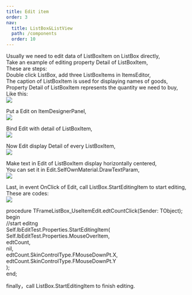 ```yaml
---
title: Edit item
order: 3
nav:
  title: ListBox&ListView
  path: /components
  order: 10
---
```


Usually we need to edit data of ListBoxItem on ListBox directly,  
Take an example of editing property Detail of ListBoxItem,  
These are steps:  
Double click ListBox, add three ListBoxItems in ItemsEditor,  
The caption of ListBoxItem is used for displaying names of goods,  
Property Detail of ListBoxItem represents the quantity we need to buy,  
Like this:  
![](<http://www.orangeui.cn/orangeuiblog/OrangeUI/10.5.OrangeUI%E6%8E%A7%E4%BB%B6%E4%BD%BF%E7%94%A8%E8%AF%B4%E6%98%8E(%E5%88%97%E8%A1%A8%E6%A1%86%E6%8E%A7%E4%BB%B6ListBox)(%E7%A4%BA%E4%BE%8B5%20%E4%BD%BF%E7%94%A8%E5%88%97%E8%A1%A8%E9%A1%B9%E8%AE%BE%E8%AE%A1%E9%9D%A2%E6%9D%BF%20%E7%BC%96%E8%BE%91%E5%88%97%E8%A1%A8%E9%A1%B9).files/image001.png>)

Put a Edit on ItemDesignerPanel,  
![](<http://www.orangeui.cn/orangeuiblog/OrangeUI/10.5.OrangeUI%E6%8E%A7%E4%BB%B6%E4%BD%BF%E7%94%A8%E8%AF%B4%E6%98%8E(%E5%88%97%E8%A1%A8%E6%A1%86%E6%8E%A7%E4%BB%B6ListBox)(%E7%A4%BA%E4%BE%8B5%20%E4%BD%BF%E7%94%A8%E5%88%97%E8%A1%A8%E9%A1%B9%E8%AE%BE%E8%AE%A1%E9%9D%A2%E6%9D%BF%20%E7%BC%96%E8%BE%91%E5%88%97%E8%A1%A8%E9%A1%B9).files/image003.png>)

Bind Edit with detail of ListBoxItem,  
![](<http://www.orangeui.cn/orangeuiblog/OrangeUI/10.5.OrangeUI%E6%8E%A7%E4%BB%B6%E4%BD%BF%E7%94%A8%E8%AF%B4%E6%98%8E(%E5%88%97%E8%A1%A8%E6%A1%86%E6%8E%A7%E4%BB%B6ListBox)(%E7%A4%BA%E4%BE%8B5%20%E4%BD%BF%E7%94%A8%E5%88%97%E8%A1%A8%E9%A1%B9%E8%AE%BE%E8%AE%A1%E9%9D%A2%E6%9D%BF%20%E7%BC%96%E8%BE%91%E5%88%97%E8%A1%A8%E9%A1%B9).files/image005.png>)

Now Edit display Detail of every ListBoxItem,  
![](<http://www.orangeui.cn/orangeuiblog/OrangeUI/10.5.OrangeUI%E6%8E%A7%E4%BB%B6%E4%BD%BF%E7%94%A8%E8%AF%B4%E6%98%8E(%E5%88%97%E8%A1%A8%E6%A1%86%E6%8E%A7%E4%BB%B6ListBox)(%E7%A4%BA%E4%BE%8B5%20%E4%BD%BF%E7%94%A8%E5%88%97%E8%A1%A8%E9%A1%B9%E8%AE%BE%E8%AE%A1%E9%9D%A2%E6%9D%BF%20%E7%BC%96%E8%BE%91%E5%88%97%E8%A1%A8%E9%A1%B9).files/image007.png>)

Make text in Edit of ListBoxItem display horizontally centered,  
You can set it in Edit.SelfOwnMaterial.DrawTextParam,  
![](<http://www.orangeui.cn/orangeuiblog/OrangeUI/10.5.OrangeUI%E6%8E%A7%E4%BB%B6%E4%BD%BF%E7%94%A8%E8%AF%B4%E6%98%8E(%E5%88%97%E8%A1%A8%E6%A1%86%E6%8E%A7%E4%BB%B6ListBox)(%E7%A4%BA%E4%BE%8B5%20%E4%BD%BF%E7%94%A8%E5%88%97%E8%A1%A8%E9%A1%B9%E8%AE%BE%E8%AE%A1%E9%9D%A2%E6%9D%BF%20%E7%BC%96%E8%BE%91%E5%88%97%E8%A1%A8%E9%A1%B9).files/image009.png>)

Last, in event OnClick of Edit, call ListBox.StartEditingItem to start editing,  
These are codes:  
![](<http://www.orangeui.cn/orangeuiblog/OrangeUI/10.5.OrangeUI%E6%8E%A7%E4%BB%B6%E4%BD%BF%E7%94%A8%E8%AF%B4%E6%98%8E(%E5%88%97%E8%A1%A8%E6%A1%86%E6%8E%A7%E4%BB%B6ListBox)(%E7%A4%BA%E4%BE%8B5%20%E4%BD%BF%E7%94%A8%E5%88%97%E8%A1%A8%E9%A1%B9%E8%AE%BE%E8%AE%A1%E9%9D%A2%E6%9D%BF%20%E7%BC%96%E8%BE%91%E5%88%97%E8%A1%A8%E9%A1%B9).files/image011.png>)

procedure TFrameListBox_UseItemEdit.edtCountClick(Sender: TObject);  
begin  
 //start editng  
 Self.lbEditTest.Properties.StartEditingItem(  
 Self.lbEditTest.Properties.MouseOverItem,  
 edtCount,  
 nil,  
 edtCount.SkinControlType.FMouseDownPt.X,  
 edtCount.SkinControlType.FMouseDownPt.Y  
 );  
end;

finally，call ListBox.StartEditingItem to finish editing.
